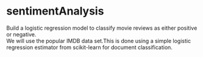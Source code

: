 # sentimentAnalysis
Build a logistic regression model to classify movie reviews as either positive or negative.<br>
We will use the popular IMDB data set.This is done using a simple logistic regression estimator from scikit-learn for document classification.
